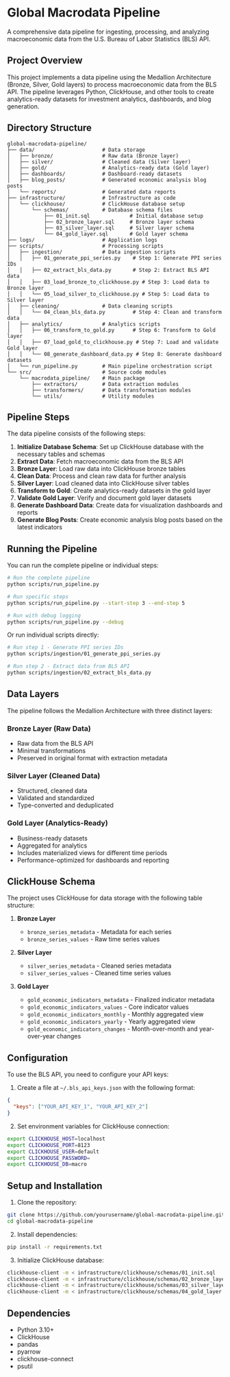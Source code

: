 # Global Macrodata Pipeline

A comprehensive data pipeline for ingesting, processing, and analyzing macroeconomic data from the U.S. Bureau of Labor Statistics (BLS) API.

## Project Overview

This project implements a data pipeline using the Medallion Architecture (Bronze, Silver, Gold layers) to process macroeconomic data from the BLS API. The pipeline leverages Python, ClickHouse, and other tools to create analytics-ready datasets for investment analytics, dashboards, and blog generation.

## Directory Structure

```
global-macrodata-pipeline/
├── data/                      # Data storage
│   ├── bronze/                # Raw data (Bronze layer)
│   ├── silver/                # Cleaned data (Silver layer)
│   ├── gold/                  # Analytics-ready data (Gold layer)
│   ├── dashboards/            # Dashboard-ready datasets
│   ├── blog_posts/            # Generated economic analysis blog posts
│   └── reports/               # Generated data reports
├── infrastructure/            # Infrastructure as code
│   └── clickhouse/            # ClickHouse database setup
│       └── schemas/           # Database schema files
│           ├── 01_init.sql             # Initial database setup
│           ├── 02_bronze_layer.sql     # Bronze layer schema
│           ├── 03_silver_layer.sql     # Silver layer schema
│           └── 04_gold_layer.sql       # Gold layer schema
├── logs/                      # Application logs
├── scripts/                   # Processing scripts
│   ├── ingestion/             # Data ingestion scripts
│   │   ├── 01_generate_ppi_series.py    # Step 1: Generate PPI series IDs
│   │   ├── 02_extract_bls_data.py       # Step 2: Extract BLS API data
│   │   ├── 03_load_bronze_to_clickhouse.py # Step 3: Load data to Bronze layer
│   │   └── 05_load_silver_to_clickhouse.py # Step 5: Load data to Silver layer
│   ├── cleaning/              # Data cleaning scripts
│   │   └── 04_clean_bls_data.py         # Step 4: Clean and transform data
│   ├── analytics/             # Analytics scripts
│   │   ├── 06_transform_to_gold.py      # Step 6: Transform to Gold layer
│   │   ├── 07_load_gold_to_clickhouse.py # Step 7: Load and validate Gold layer
│   │   └── 08_generate_dashboard_data.py # Step 8: Generate dashboard datasets
│   └── run_pipeline.py        # Main pipeline orchestration script
└── src/                       # Source code modules
    └── macrodata_pipeline/    # Main package
        ├── extractors/        # Data extraction modules
        ├── transformers/      # Data transformation modules
        └── utils/             # Utility modules
```

## Pipeline Steps

The data pipeline consists of the following steps:

1. **Initialize Database Schema**: Set up ClickHouse database with the necessary tables and schemas
2. **Extract Data**: Fetch macroeconomic data from the BLS API
3. **Bronze Layer**: Load raw data into ClickHouse bronze tables
4. **Clean Data**: Process and clean raw data for further analysis
5. **Silver Layer**: Load cleaned data into ClickHouse silver tables
6. **Transform to Gold**: Create analytics-ready datasets in the gold layer
7. **Validate Gold Layer**: Verify and document gold layer datasets
8. **Generate Dashboard Data**: Create data for visualization dashboards and reports
9. **Generate Blog Posts**: Create economic analysis blog posts based on the latest indicators

## Running the Pipeline

You can run the complete pipeline or individual steps:

```bash
# Run the complete pipeline
python scripts/run_pipeline.py

# Run specific steps
python scripts/run_pipeline.py --start-step 3 --end-step 5

# Run with debug logging
python scripts/run_pipeline.py --debug
```

Or run individual scripts directly:

```bash
# Run step 1 - Generate PPI series IDs
python scripts/ingestion/01_generate_ppi_series.py

# Run step 2 - Extract data from BLS API
python scripts/ingestion/02_extract_bls_data.py
```

## Data Layers

The pipeline follows the Medallion Architecture with three distinct layers:

### Bronze Layer (Raw Data)
- Raw data from the BLS API
- Minimal transformations
- Preserved in original format with extraction metadata

### Silver Layer (Cleaned Data)
- Structured, cleaned data
- Validated and standardized
- Type-converted and deduplicated

### Gold Layer (Analytics-Ready)
- Business-ready datasets
- Aggregated for analytics
- Includes materialized views for different time periods
- Performance-optimized for dashboards and reporting

## ClickHouse Schema

The project uses ClickHouse for data storage with the following table structure:

1. **Bronze Layer**
   - `bronze_series_metadata` - Metadata for each series
   - `bronze_series_values` - Raw time series values

2. **Silver Layer**
   - `silver_series_metadata` - Cleaned series metadata
   - `silver_series_values` - Cleaned time series values

3. **Gold Layer**
   - `gold_economic_indicators_metadata` - Finalized indicator metadata
   - `gold_economic_indicators_values` - Core indicator values
   - `gold_economic_indicators_monthly` - Monthly aggregated view
   - `gold_economic_indicators_yearly` - Yearly aggregated view
   - `gold_economic_indicators_changes` - Month-over-month and year-over-year changes

## Configuration

To use the BLS API, you need to configure your API keys:

1. Create a file at `~/.bls_api_keys.json` with the following format:
```json
{
  "keys": ["YOUR_API_KEY_1", "YOUR_API_KEY_2"]
}
```

2. Set environment variables for ClickHouse connection:
```bash
export CLICKHOUSE_HOST=localhost
export CLICKHOUSE_PORT=8123
export CLICKHOUSE_USER=default
export CLICKHOUSE_PASSWORD=
export CLICKHOUSE_DB=macro
```

## Setup and Installation

1. Clone the repository:
```bash
git clone https://github.com/yourusername/global-macrodata-pipeline.git
cd global-macrodata-pipeline
```

2. Install dependencies:
```bash
pip install -r requirements.txt
```

3. Initialize ClickHouse database:
```bash
clickhouse-client -m < infrastructure/clickhouse/schemas/01_init.sql
clickhouse-client -m < infrastructure/clickhouse/schemas/02_bronze_layer.sql
clickhouse-client -m < infrastructure/clickhouse/schemas/03_silver_layer.sql
clickhouse-client -m < infrastructure/clickhouse/schemas/04_gold_layer.sql
```

## Dependencies

- Python 3.10+
- ClickHouse
- pandas
- pyarrow
- clickhouse-connect
- psutil 